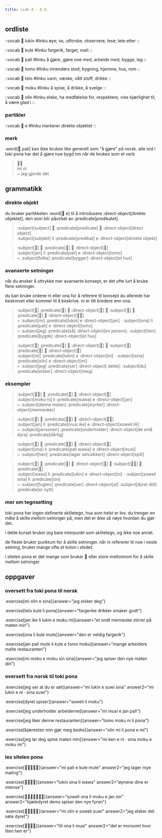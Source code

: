 ```yaml
---
title: side 4 - D.O.
---
```


## ordliste

::vocab
󱤮 lukin
#linku
øye; se, utforske, observere, lese; lete etter
::

::vocab
󱤞 kule
#linku
fargerik, farget, malt
::

::vocab
󱥉 pali
#linku
å gjøre, gjøre noe med, arbeide med; bygge, lag
::

::vocab
󱥭 tomo
#linku
innendørs sted; bygning, hjemme, hus, rom
::

::vocab
󱥪 telo
#linku
vann, væske, vått stoff; drikke
::

::vocab
󱤶 moku
#linku
å spise, å drikke, å svelge
::

::vocab
󱥅 olin
#linku
elske, ha medfølelse for, respektere, vise kjærlighet til, å være glad i
::

### partikler

::vocab
󱤉 e
#linku
markerer direkte objektet
::

### merk
 :word[󱥉 pali] kan ikke brukes like generelt som "å gjøre" på norsk. alle ord i toki pona har det å gjøre noe bygd inn når de brukes som et verb 

> 󱤴󱥁 \
> mi ni \
> ~ jeg gjorde det

## grammatikk
### direkte objekt

du bruker partikkelen :word[󱤉 e] til å introdusere :direct-object[direkte objektet], den som blir påvirket av :predicate[predikatet].

> :subject[subject] 󱤧 :predicate[predicate] 󱤉 :direct-object[direct object] \
> :subject[subjekt] li :predicate[predikat] e :direct-object[direkte objekt]

> :subject[󱤑] 󱤧 :predicate[󱥉] 󱤉 :direct-object[󱥭] \
> :subject[jan] li :predicate[pali] e :direct-object[tomo] \
> ~ :subject[folka] :predicate[bygger] :direct-object[et hus]

### avanserte setninger

når du ønsker å uttrykke mer avanserte konsept, er det ofte lurt å bruke flere setninger.

du kan bruke ordene ni eller ona for å referere til konsept du allerede har beskrevet eller kommer til å beskrive. ni er litt bredere enn ona. 

> :subject[󱤴] :predicate[󱤮] 󱤉 :direct-object[󱤑] 󱦜 :subject[󱥆] 󱤧 :predicate[󱥉] 󱤉 :direct-object[󱥭󱤴] \
> ~ :subject[mi] :predicate[lukin] e :direct-object[jan] · :subject[ona] li :predicate[pali] e :direct-object[tomo] \
> ~ :subject[jeg] :predicate[så] :direct-object[en person]. :subject[hen] :predicate[bygde] :direct-object[et hus]

> :subject[󱤴] :predicate[󱤮] 󱤉 :direct-object[󱥁] 󱦜 :subject[󱥞] :predicate[󱥅] 󱤉 :direct-object[󱤴] \
> :subject[mi] :predicate[lukin] e :direct-object[ni] · :subject[sina] :predicate[olin] e :direct-object[mi] \
> ~ :subject[jeg] :predicate[ser] :direct-object[ dette]: :subject[du] :predicate[elsker] :direct-object[meg]

### eksempler

> :subject[󱤶󱥁] 󱤧 :predicate[󱥵] 󱤉 :direct-object[󱤑] \
> :subject[moku ni] li :predicate[wawa] e :direct-object[jan] \
> ~ :subject[denne maten] :predicate[styrker] :direct-object[mennesker]

> :subject[󱤑] 󱤧 :predicate[󱤻󱤍] 󱤉 :direct-object[󱥢󱤨] \
> :subject[jan] li :predicate[musi ike] e :direct-object[soweli lili] \
> ~ :subject[personen] :predicate[underholder] :direct-object[de små dyra] :predicate[dårlig]

> :subject[󱥆] 󱤧 :predicate[󱥉󱥵] 󱤉 :direct-object[󱤻] \
> :subject[ona] li :predicate[pali wawa] e :direct-object[musi] \
> ~ :subject[hen] :predicate[lager selvsikkert] :direct-object[spill]

> :subject[󱥴] 󱤧 :predicate[󱤮] 󱤉 :direct-object[󱥁] 󱦜 :subject[󱥢󱥞] 󱤧 :predicate[󱥝] \
> :subject[waso] li :predicate[lukin] e :direct-object[ni] · :subject[soweli sina] li :predicate[sin] \
> ~ :subject[fuglen] :predicate[ser] :direct-object[at] :subject[dyret ditt] :predicate[er nytt]

### mer om tegnsetting

toki pona har ingen definerte skilletegn, hva som helst er lov. du trenger en måte å skille mellom setninger på, men det er ikke så nøye hvordan du gjør det.

i dette kurset bruker jeg bare interpunkt som skilletegn, og ikke noe annet.

de fleste bruker punktum for å skille setninger. når ni refererer til noe i neste setning, bruker mange ofte et kolon i stedet.

i sitelen pona er det mange som bruker 󱦜 eller store mellomrom for å skille mellom setninger.

## oppgaver
### oversett fra toki pona til norsk
:exercise[mi olin e sina]{answer="jeg elsker deg"}

:exercise[telo kule li pona]{answer="fargerike drikker smaker godt"}

:exercise[jan ike li lukin e moku mi]{answer="et ondt menneske stirrer på maten min"}

:exercise[ona li kule mute]{answer="den er veldig fargerik"}

:exercise[jan pali mute li kule e tomo moku]{answer="mange arbeidere malte restauranten"}

:exercise[mi moku e moku sin sina]{answer="jeg spiser den nye maten din"}

### oversett fra norsk til toki pona 
:exercise[jeg ser at du er søt]{answer="mi lukin e suwi sina" answer2="mi lukin e ni · sina suwi"}

:exercise[dyret spiser]{answer="soweli li moku"}

:exercise[jeg underholder arbeiderne]{answer="mi musi e jan pali"}

:exercise[jeg liker denne restauranten]{answer="tomo moku ni li pona"}

:exercise[kjæresten min gjør meg bedre]{answer="olin mi li pona e mi"}

:exercise[jeg lar deg spise maten min]{answer="mi ken e ni · sina moku e moku mi"}

### les sitelen pona
:exercise[󱤴󱥉󱤉󱤞󱤼]{answer="mi pali e kule mute" answer2="jeg lager mye maling"}

:exercise[󱤮󱥞󱤧󱥵]{answer="lukin sina li wawa" answer2="øynene dine er intense"}

:exercise[󱥢󱥆󱤧󱤶󱤉󱤑󱥝]{answer="soweli ona li moku e jan sin" answer2="kjæledyret dems spiser den nye fyren"}

:exercise[󱤴󱥅󱤉󱥢󱥦]{answer="mi olin e soweli suwi" answer2="jeg elsker det søte dyret"}

:exercise[󱤨󱥆󱤧󱤻]{answer="lili ona li musi" answer2="det er morsomt hvor liten hen er"}
